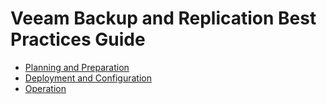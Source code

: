 # Veeam Backup and Replication Best Practices Guide

* [Planning and Preparation](preparation/README.md)
* [Deployment and Configuration](deployment/README.md)
* [Operation](operation/README.md)
